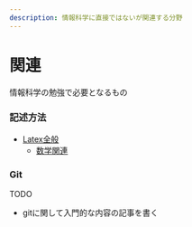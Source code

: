 ```yaml
---
description: 情報科学に直接ではないが関連する分野
---
```


# 関連

情報科学の勉強で必要となるもの

### 記述方法

* [Latex全般](https://en.wikibooks.org/wiki/LaTeX)
  * [数学関連](https://en.wikibooks.org/wiki/LaTeX/Mathematics)

### Git

TODO

* gitに関して入門的な内容の記事を書く

